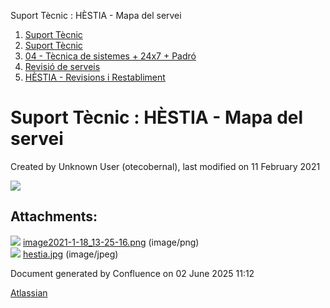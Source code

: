 Suport Tècnic : HÈSTIA - Mapa del servei  

1.  [Suport Tècnic](index.md)
2.  [Suport Tècnic](13893782.md)
3.  [04 - Tècnica de sistemes + 24x7 + Padró](26313202.md)
4.  [Revisió de serveis](36340340.md)
5.  [HÈSTIA - Revisions i Restabliment](41521272.md)

Suport Tècnic : HÈSTIA - Mapa del servei
========================================

Created by Unknown User (otecobernal), last modified on 11 February 2021

  

![](attachments/41521278/41521343.jpg)

Attachments:
------------

![](images/icons/bullet_blue.gif) [image2021-1-18\_13-25-16.png](attachments/41521278/41521279.png) (image/png)  
![](images/icons/bullet_blue.gif) [hestia.jpg](attachments/41521278/41521343.jpg) (image/jpeg)  

Document generated by Confluence on 02 June 2025 11:12

[Atlassian](http://www.atlassian.com/)